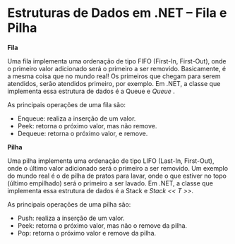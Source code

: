 # Estruturas de Dados em .NET – Fila e Pilha

**Fila**

Uma fila implementa uma ordenação de tipo FIFO (First-In, First-Out), onde o primeiro valor adicionado será o primeiro a ser removido. Basicamente, é a mesma coisa que no mundo real! Os primeiros que chegam para serem atendidos, serão atendidos primeiro, por exemplo. Em .NET, a classe que implementa essa estrutura de dados é a Queue e *Queue <T>*.

As principais operações de uma fila são:

* Enqueue: realiza a inserção de um valor.
* Peek: retorna o próximo valor, mas não remove.
* Dequeue: retorna o próximo valor, e remove.

**Pilha**

Uma pilha implementa uma ordenação de tipo LIFO (Last-In, First-Out), onde o último valor adicionado será o primeiro a ser removido. Um exemplo do mundo real é o de pilha de pratos para lavar, onde o que estiver no topo (último empilhado) será o primeiro a ser lavado. Em .NET, a classe que implementa essa estrutura de dados é a Stack e *Stack << T >>*.

As principais operações de uma pilha são:

* Push: realiza a inserção de um valor.
* Peek: retorna o próximo valor, mas não o remove da pilha.
* Pop: retorna o próximo valor e remove da pilha.
